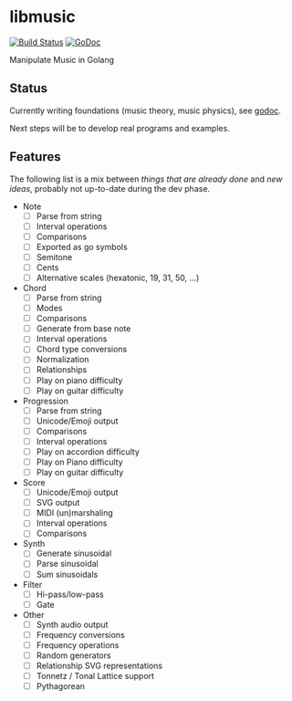 # libmusic

[![Build Status](https://travis-ci.org/moul/libmusic.svg?branch=master)](https://travis-ci.org/moul/libmusic)
[![GoDoc](https://godoc.org/github.com/moul/libmusic?status.svg)](https://godoc.org/github.com/moul/libmusic)

Manipulate Music in Golang

## Status

Currently writing foundations (music theory, music physics), see [godoc](https://godoc.org/github.com/moul/libmusic).

Next steps will be to develop real programs and examples.

## Features

The following list is a mix between _things that are already done_ and _new ideas_, probably not up-to-date during the dev phase.

* Note
  * [ ] Parse from string
  * [ ] Interval operations
  * [ ] Comparisons
  * [ ] Exported as go symbols
  * [ ] Semitone
  * [ ] Cents
  * [ ] Alternative scales (hexatonic, 19, 31, 50, ...)
* Chord
  * [ ] Parse from string
  * [ ] Modes
  * [ ] Comparisons
  * [ ] Generate from base note
  * [ ] Interval operations
  * [ ] Chord type conversions
  * [ ] Normalization
  * [ ] Relationships
  * [ ] Play on piano difficulty
  * [ ] Play on guitar difficulty
* Progression
  * [ ] Parse from string
  * [ ] Unicode/Emoji output
  * [ ] Comparisons
  * [ ] Interval operations
  * [ ] Play on accordion difficulty
  * [ ] Play on Piano difficulty
  * [ ] Play on guitar difficulty
* Score
  * [ ] Unicode/Emoji output
  * [ ] SVG output
  * [ ] MIDI (un)marshaling
  * [ ] Interval operations
  * [ ] Comparisons
* Synth
  * [ ] Generate sinusoidal
  * [ ] Parse sinusoidal
  * [ ] Sum sinusoidals
* Filter
  * [ ] Hi-pass/low-pass
  * [ ] Gate
* Other
  * [ ] Synth audio output
  * [ ] Frequency conversions
  * [ ] Frequency operations
  * [ ] Random generators
  * [ ] Relationship SVG representations
  * [ ] Tonnetz / Tonal Lattice support
  * [ ] Pythagorean
